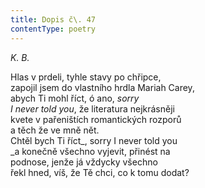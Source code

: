 ```yaml
---
title: Dopis č\. 47
contentType: poetry
---
```


_K. B._

Hlas v prdeli, tyhle stavy po chřipce,  
zapojil jsem do vlastního hrdla Mariah Carey,  
abych Ti mohl říct, ó ano, _sorry_  
_I never told you_, že literatura nejkrásněji  
kvete v pařeništích romantických rozporů  
a těch že ve mně nět.  
Chtěl bych Ti říct_, sorry I never told you  
_a konečně všechno vyjevit, přinést na  
podnose, jenže já vždycky všechno  
řekl hned, víš, že Tě chci, co k tomu dodat?
